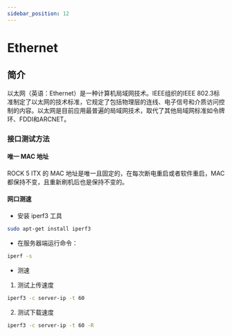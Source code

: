 ```yaml
---
sidebar_position: 12
---
```


# Ethernet

## 简介

以太网（英语：Ethernet）是一种计算机局域网技术。IEEE组织的IEEE 802.3标准制定了以太网的技术标准，它规定了包括物理层的连线、电子信号和介质访问控制的内容。以太网是目前应用最普遍的局域网技术，取代了其他局域网标准如令牌环、FDDI和ARCNET。

### 接口测试方法

#### 唯一 MAC 地址

ROCK 5 ITX 的 MAC 地址是唯一且固定的，在每次断电重启或者软件重启，MAC 都保持不变，且重新刷机后也是保持不变的。

#### 网口测速

- 安装 iperf3 工具

```bash
sudo apt-get install iperf3
```

- 在服务器端运行命令：

```bash
iperf -s
```

- 测速

1. 测试上传速度

```bash
iperf3 -c server-ip -t 60
```

2. 测试下载速度

```bash
iperf3 -c server-ip -t 60 -R
```
